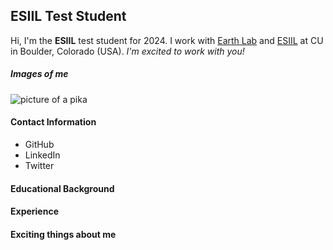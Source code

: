 ## ESIIL Test Student
Hi, I'm the **ESIIL** test student for 2024. I work with [Earth Lab](https://earthlab.colorado.edu/) and [ESIIL](https://esiil.org/) at CU in Boulder, Colorado (USA). *I'm excited to work with you!*

##### Images of me
![picture of a pika](https://www.nps.gov/articles/000/images/Ochotona-princeps-American-Pika-by-Douglass-Owen-2.jpg "Pikas are great!")
![]()

#### Contact Information
* GitHub
* LinkedIn
* Twitter

#### Educational Background

#### Experience

#### Exciting things about me
